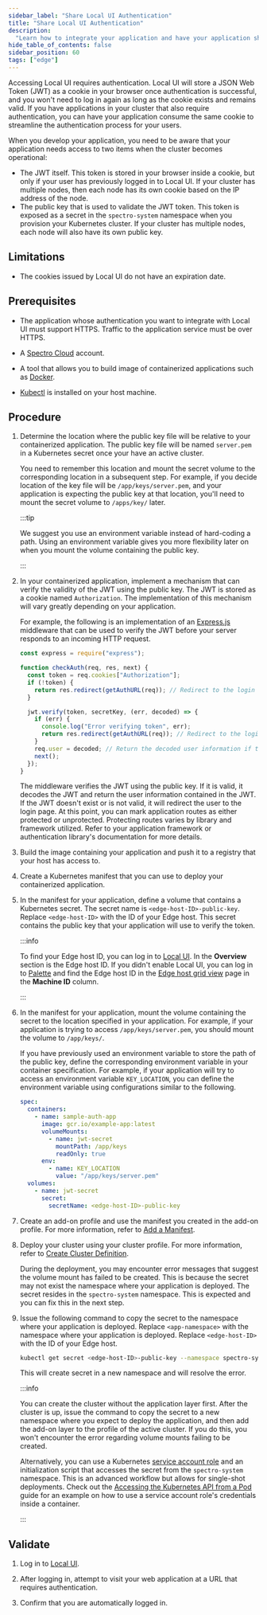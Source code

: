 ```yaml
---
sidebar_label: "Share Local UI Authentication"
title: "Share Local UI Authentication"
description:
  "Learn how to integrate your application and have your application share the Local UI authentication token."
hide_table_of_contents: false
sidebar_position: 60
tags: ["edge"]
---
```


Accessing Local UI requires authentication. Local UI will store a JSON Web Token (JWT) as a cookie in your browser once
authentication is successful, and you won't need to log in again as long as the cookie exists and remains valid. If you
have applications in your cluster that also require authentication, you can have your application consume the same
cookie to streamline the authentication process for your users.

When you develop your application, you need to be aware that your application needs access to two items when the cluster
becomes operational:

- The JWT itself. This token is stored in your browser inside a cookie, but only if your user has previously logged in
  to Local UI. If your cluster has multiple nodes, then each node has its own cookie based on the IP address of the
  node.
- The public key that is used to validate the JWT token. This token is exposed as a secret in the `spectro-system`
  namespace when you provision your Kubernetes cluster. If your cluster has multiple nodes, each node will also have its
  own public key.

## Limitations

- The cookies issued by Local UI do not have an expiration date.

## Prerequisites

- The application whose authentication you want to integrate with Local UI must support HTTPS. Traffic to the
  application service must be over HTTPS.

- A [Spectro Cloud](https://console.spectrocloud.com) account.

- A tool that allows you to build image of containerized applications such as [Docker](https://docker.io).

- [Kubectl](https://kubernetes.io/docs/reference/kubectl/) is installed on your host machine.

## Procedure

1. Determine the location where the public key file will be relative to your containerized application. The public key
   file will be named `server.pem` in a Kubernetes secret once your have an active cluster.

   You need to remember this location and mount the secret volume to the corresponding location in a subsequent step.
   For example, if you decide location of the key file will be `/app/keys/server.pem`, and your application is expecting
   the public key at that location, you'll need to mount the secret volume to `/apps/key/` later.

   :::tip

   We suggest you use an environment variable instead of hard-coding a path. Using an environment variable gives you
   more flexibility later on when you mount the volume containing the public key.

   :::

2. In your containerized application, implement a mechanism that can verify the validity of the JWT using the public
   key. The JWT is stored as a cookie named `Authorization`. The implementation of this mechanism will vary greatly
   depending on your application.

   For example, the following is an implementation of an [Express.js](https://expressjs.com/) middleware that can be
   used to verify the JWT before your server responds to an incoming HTTP request.

   ```javascript
   const express = require("express");

   function checkAuth(req, res, next) {
     const token = req.cookies["Authorization"];
     if (!token) {
       return res.redirect(getAuthURL(req)); // Redirect to the login screen if no token is detected
     }

     jwt.verify(token, secretKey, (err, decoded) => {
       if (err) {
         console.log("Error verifying token", err);
         return res.redirect(getAuthURL(req)); // Redirect to the login screen if the token is invalid
       }
       req.user = decoded; // Return the decoded user information if the token is valid
       next();
     });
   }
   ```

   The middleware verifies the JWT using the public key. If it is valid, it decodes the JWT and return the user
   information contained in the JWT. If the JWT doesn't exist or is not valid, it will redirect the user to the login
   page. At this point, you can mark application routes as either protected or unprotected. Protecting routes varies by
   library and framework utilized. Refer to your application framework or authentication library's documentation for
   more details.

3. Build the image containing your application and push it to a registry that your host has access to.

4. Create a Kubernetes manifest that you can use to deploy your containerized application.

5. In the manifest for your application, define a volume that contains a Kubernetes secret. The secret name is
   `<edge-host-ID>-public-key`. Replace `<edge-host-ID>` with the ID of your Edge host. This secret contains the public
   key that your application will use to verify the token.

   :::info

   To find your Edge host ID, you can log in to [Local UI](../host-management/access-console.md). In the **Overview**
   section is the Edge host ID. If you didn't enable Local UI, you can log in to
   [Palette](https://console.spectrocloud.com) and find the Edge host ID in the
   [Edge host grid view](../../site-deployment/edge-host-view.md) page in the **Machine ID** column.

   :::

6. In the manifest for your application, mount the volume containing the secret to the location specified in your
   application. For example, if your application is trying to access `/app/keys/server.pem`, you should mount the volume
   to `/app/keys/`.

   If you have previously used an environment variable to store the path of the public key, define the corresponding
   environment variable in your container specification. For example, if your application will try to access an
   environment variable `KEY_LOCATION`, you can define the environment variable using configurations similar to the
   following.

   ```yaml
   spec:
     containers:
       - name: sample-auth-app
         image: gcr.io/example-app:latest
         volumeMounts:
           - name: jwt-secret
             mountPath: /app/keys
             readOnly: true
         env:
           - name: KEY_LOCATION
             value: "/app/keys/server.pem"
     volumes:
       - name: jwt-secret
         secret:
           secretName: <edge-host-ID>-public-key
   ```

7. Create an add-on profile and use the manifest you created in the add-on profile. For more information, refer to
   [Add a Manifest](../../../../profiles/cluster-profiles/create-cluster-profiles/create-addon-profile/create-manifest-addon.md).

8. Deploy your cluster using your cluster profile. For more information, refer to
   [Create Cluster Definition](../../site-deployment/cluster-deployment.md).

   During the deployment, you may encounter error messages that suggest the volume mount has failed to be created. This
   is because the secret may not exist the namespace where your application is deployed. The secret resides in the
   `spectro-system` namespace. This is expected and you can fix this in the next step.

9. Issue the following command to copy the secret to the namespace where your application is deployed. Replace
   `<app-namespace>` with the namespace where your application is deployed. Replace `<edge-host-ID>` with the ID of your
   Edge host.

   ```bash
   kubectl get secret <edge-host-ID>-public-key --namespace spectro-system --output json | jq '.metadata.namespace = <app-namespace> | del(.metadata.resourceVersion, .metadata.creationTimestamp, .metadata.uid)' | kubectl apply --file -
   ```

   This will create secret in a new namespace and will resolve the error.

   :::info

   You can create the cluster without the application layer first. After the cluster is up, issue the command to copy
   the secret to a new namespace where you expect to deploy the application, and then add the add-on layer to the
   profile of the active cluster. If you do this, you won't encounter the error regarding volume mounts failing to be
   created.

   Alternatively, you can use a Kubernetes
   [service account role](https://kubernetes.io/docs/reference/access-authn-authz/rbac/#service-account-permissions) and
   an initialization script that accesses the secret from the `spectro-system` namespace. This is an advanced workflow
   but allows for single-shot deployments. Check out the
   [Accessing the Kubernetes API from a Pod](https://kubernetes.io/docs/tasks/run-application/access-api-from-pod/)
   guide for an example on how to use a service account role's credentials inside a container.

   :::

## Validate

1. Log in to [Local UI](../host-management/access-console.md).

2. After logging in, attempt to visit your web application at a URL that requires authentication.

3. Confirm that you are automatically logged in.
